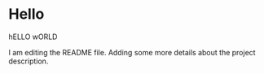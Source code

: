 # Hello
hELLO wORLD

I am editing the README file. Adding some more details about the project description.
